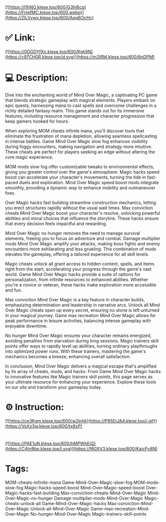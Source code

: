[![https://l1hNO.klese.top/600/G3hl6cq](https://FnlefMC.klese.top/600.webp)](https://ZILVvwx.klese.top/600/Aqq6OcHc)
# ✅ Link:
[![https://0DGDYfXn.klese.top/600/Kgk9N](https://c97CH0R.klese.top/d.svg)](https://m2lRM.klese.top/600/6nDPM)
# 💻 Description:
Dive into the enchanting world of Mind Over Magic, a captivating PC game that blends strategic gameplay with magical elements. Players embark on epic quests, harnessing mana to cast spells and overcome challenges in a richly detailed fantasy realm. This game stands out for its immersive features, including resource management and character progression that keep gamers hooked for hours.



When exploring MOM cheats infinite mana, you'll discover tools that eliminate the frustration of mana depletion, allowing seamless spellcasting in intense battles. Game Mind Over Magic slow fog enhances visibility during foggy encounters, making navigation and strategy more intuitive. These cheats are perfect for players seeking an edge without altering the core magic experience.



MOM mods slow fog offer customizable tweaks to environmental effects, giving you greater control over the game's atmosphere. Magic hacks speed boost can accelerate your character's movements, turning the tide in fast-paced duels and exploration. Mind Over Magic speed boost mods integrate smoothly, providing a dynamic way to enhance mobility and outmaneuver foes.



Over Magic hacks fast building streamline construction mechanics, letting you erect structures rapidly without the usual wait times. Max conviction cheats Mind Over Magic boost your character's resolve, unlocking powerful abilities and moral choices that influence the storyline. These hacks ensure that every decision feels impactful and rewarding.



Mind Over Magic no hunger removes the need to manage survival elements, freeing you to focus on adventure and combat. Damage multiplier mods Mind Over Magic amplify your attacks, making boss fights and enemy encounters more exhilarating and less grueling. This combination of mods elevates the gameplay, offering a tailored experience for all skill levels.



Magic cheats unlock all grant access to hidden content, spells, and items right from the start, accelerating your progress through the game's vast world. Game Mind Over Magic hacks provide a suite of options for personalization, from infinite resources to enhanced abilities. Whether you're a novice or veteran, these hacks make exploration more accessible and fun.



Max conviction Mind Over Magic is a key feature in character builds, emphasizing determination and leadership in narrative arcs. Unlock all Mind Over Magic cheats open up every secret, ensuring no stone is left unturned in your magical journey. Game max recreation Mind Over Magic allows for peak performance in leisure activities, balancing intense gameplay with enjoyable downtime.



No hunger Mind Over Magic ensures your character remains energized, avoiding penalties from starvation during long sessions. Magic trainers skill points offer ways to rapidly level up abilities, turning ordinary playthroughs into optimized power runs. With these trainers, mastering the game's mechanics becomes a breeze, enhancing overall satisfaction.



In conclusion, Mind Over Magic delivers a magical escape that's amplified by its array of cheats, mods, and hacks. From Game Mind Over Magic hacks to innovative features like Magic trainers skill points, this page serves as your ultimate resource for enhancing your experience. Explore these tools on our site and transform your gameplay today.

# ⚙️ Instruction:
[![https://ce3Kgm.klese.top/600/w2lnhk](https://P95EtJA4.klese.top/i.gif)](https://VoXz3w.klese.top/600/tx8zP)
#
[![https://PAE1uN.klese.top/600/hMPWhEjQ](https://C4tn8bp.klese.top/l.svg)](https://f60XV3.klese.top/600/KajcFv8N)
# Tags:
MOM-cheats-infinite-mana Game-Mind-Over-Magic-slow-fog MOM-mods-slow-fog Magic-hacks-speed-boost Mind-Over-Magic-speed-boost Over-Magic-hacks-fast-building Max-conviction-cheats-Mind-Over-Magic Mind-Over-Magic-no-hunger Damage-multiplier-mods-Mind-Over-Magic Magic-cheats-unlock-all Game-Mind-Over-Magic-hacks Max-conviction-Mind-Over-Magic Unlock-all-Mind-Over-Magic Game-max-recreation-Mind-Over-Magic No-hunger-Mind-Over-Magic Magic-trainers-skill-points






